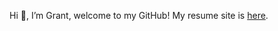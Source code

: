 Hi 👋, I’m Grant, welcome to my GitHub!
My resume site is [here](https://gsmithapps.github.io/GSmithApps/).

<!---
GSmithApps/GSmithApps is a ✨ special ✨ repository because its `README.md` (this file) appears on your GitHub profile.
You can click the Preview link to take a look at your changes.
--->
